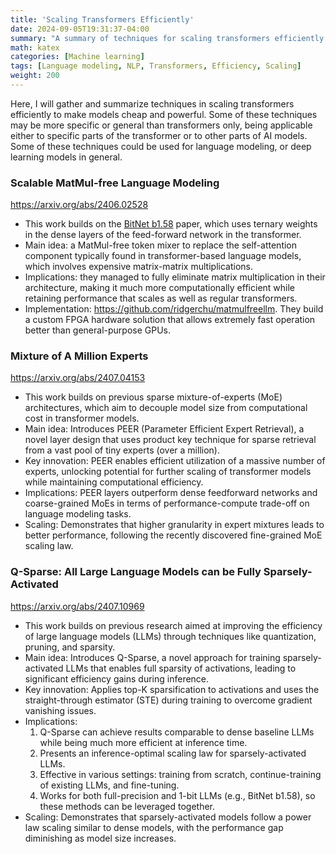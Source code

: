 ```yaml
---
title: 'Scaling Transformers Efficiently'
date: 2024-09-05T19:31:37-04:00
summary: "A summary of techniques for scaling transformers efficiently."
math: katex
categories: [Machine learning]
tags: [Language modeling, NLP, Transformers, Efficiency, Scaling]
weight: 200
---
```


Here, I will gather and summarize techniques in scaling transformers efficiently to make models cheap and powerful. Some of these techniques may be more specific or general than transformers only, being applicable either to specific parts of the transformer or to other parts of AI models. Some of these techniques could be used for language modeling, or deep learning models in general.

### Scalable MatMul-free Language Modeling
https://arxiv.org/abs/2406.02528
- This work builds on the [BitNet b1.58](https://arxiv.org/abs/2402.17764) paper, which uses ternary weights in the dense layers of the feed-forward network in the transformer.
- Main idea: a MatMul-free token mixer to replace the self-attention component typically found in transformer-based language models, which involves expensive matrix-matrix multiplications.
- Implications: they managed to fully eliminate matrix multiplication in their architecture, making it much more computationally efficient while retaining performance that scales as well as regular transformers.
- Implementation: https://github.com/ridgerchu/matmulfreellm. They build a custom FPGA hardware solution that allows extremely fast operation better than general-purpose GPUs.

### Mixture of A Million Experts
https://arxiv.org/abs/2407.04153

- This work builds on previous sparse mixture-of-experts (MoE) architectures, which aim to decouple model size from computational cost in transformer models.
- Main idea: Introduces PEER (Parameter Efficient Expert Retrieval), a novel layer design that uses product key technique for sparse retrieval from a vast pool of tiny experts (over a million).
- Key innovation: PEER enables efficient utilization of a massive number of experts, unlocking potential for further scaling of transformer models while maintaining computational efficiency.
- Implications: PEER layers outperform dense feedforward networks and coarse-grained MoEs in terms of performance-compute trade-off on language modeling tasks.
- Scaling: Demonstrates that higher granularity in expert mixtures leads to better performance, following the recently discovered fine-grained MoE scaling law.

### Q-Sparse: All Large Language Models can be Fully Sparsely-Activated
https://arxiv.org/abs/2407.10969

- This work builds on previous research aimed at improving the efficiency of large language models (LLMs) through techniques like quantization, pruning, and sparsity.
- Main idea: Introduces Q-Sparse, a novel approach for training sparsely-activated LLMs that enables full sparsity of activations, leading to significant efficiency gains during inference.
- Key innovation: Applies top-K sparsification to activations and uses the straight-through estimator (STE) during training to overcome gradient vanishing issues.
- Implications: 
  1. Q-Sparse can achieve results comparable to dense baseline LLMs while being much more efficient at inference time.
  2. Presents an inference-optimal scaling law for sparsely-activated LLMs.
  3. Effective in various settings: training from scratch, continue-training of existing LLMs, and fine-tuning.
  4. Works for both full-precision and 1-bit LLMs (e.g., BitNet b1.58), so these methods can be leveraged together.
- Scaling: Demonstrates that sparsely-activated models follow a power law scaling similar to dense models, with the performance gap diminishing as model size increases.
